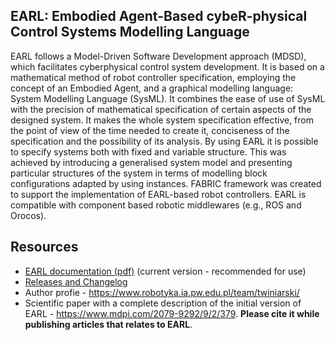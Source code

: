 ## EARL: Embodied Agent-Based cybeR-physical Control Systems Modelling Language

EARL follows a Model-Driven Software Development approach (MDSD), which facilitates cyberphysical control system development. It is based on a mathematical method of robot controller specification, employing the concept of an Embodied Agent, and a graphical modelling language: System Modelling Language (SysML). It combines the ease of use of SysML with the precision of mathematical specification of certain aspects of the designed system. It makes the whole system specification effective, from the point of view of the time needed to create it, conciseness of the specification and the possibility of its analysis. By using EARL it is possible to specify systems both with fixed and variable structure. This was achieved by introducing a generalised system model and presenting particular structures of the system in terms of modelling block configurations adapted by using instances. FABRIC framework was created to support the implementation of EARL-based robot controllers. EARL is compatible with component based robotic middlewares (e.g., ROS and Orocos). 

## Resources
* [EARL documentation (pdf)](https://github.com/twiniars/EARL/releases/download/3.0.1/meros-3-0-1-doc.pdf) (current version - recommended for use)
* [Releases and Changelog](https://github.com/twiniars/EARL/releases)
* Author profie - https://www.robotyka.ia.pw.edu.pl/team/twiniarski/
* Scientific paper with a complete description of the initial version of EARL - https://www.mdpi.com/2079-9292/9/2/379. **Please cite it while publishing articles that relates to EARL**.
